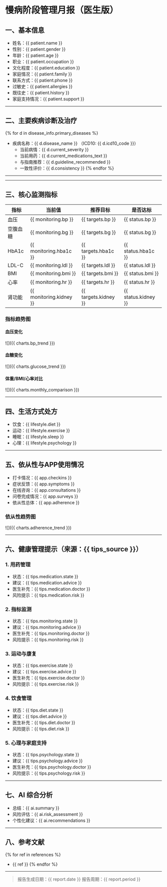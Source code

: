 # 慢病阶段管理月报（医生版）

## 一、基本信息

- 姓名：{{ patient.name }}
- 性别：{{ patient.gender }}
- 年龄：{{ patient.age }}
- 职业：{{ patient.occupation }}
- 文化程度：{{ patient.education }}
- 家庭情况：{{ patient.family }}
- 联系方式：{{ patient.phone }}
- 过敏史：{{ patient.allergies }}
- 既往史：{{ patient.history }}
- 家庭支持情况：{{ patient.support }}

---

## 二、主要疾病诊断及治疗

{% for d in disease_info.primary_diseases %}

- 疾病名称：{{ d.disease_name }} （ICD10: {{ d.icd10_code }}）
  - 当前病情：{{ d.current_severity }}
  - 当前用药：{{ d.current_medications_text }}
  - 与指南推荐：{{ d.guideline_recommended }}
  - 一致性评价：{{ d.consistency }}
    {% endfor %}

---

---

## 三、核心监测指标

| 指标     | 当前值                  | 推荐目标             | 是否达标            |
| -------- | ----------------------- | -------------------- | ------------------- |
| 血压     | {{ monitoring.bp }}     | {{ targets.bp }}     | {{ status.bp }}     |
| 空腹血糖 | {{ monitoring.bg }}     | {{ targets.bg }}     | {{ status.bg }}     |
| HbA1c    | {{ monitoring.hba1c }}  | {{ targets.hba1c }}  | {{ status.hba1c }}  |
| LDL-C    | {{ monitoring.ldl }}    | {{ targets.ldl }}    | {{ status.ldl }}    |
| BMI      | {{ monitoring.bmi }}    | {{ targets.bmi }}    | {{ status.bmi }}    |
| 心率     | {{ monitoring.hr }}     | {{ targets.hr }}     | {{ status.hr }}     |
| 肾功能   | {{ monitoring.kidney }} | {{ targets.kidney }} | {{ status.kidney }} |

### 指标趋势图

#### 血压变化

![]({{ charts.bp_trend }})

#### 血糖变化

![]({{ charts.glucose_trend }})

#### 体重/BMI/心率对比

![]({{ charts.monthly_comparison }})

---

## 四、生活方式处方

- 饮食：{{ lifestyle.diet }}
- 运动：{{ lifestyle.exercise }}
- 睡眠：{{ lifestyle.sleep }}
- 心理：{{ lifestyle.psychology }}

---

## 五、依从性与APP使用情况

- 打卡情况：{{ app.checkins }}
- 症状反馈：{{ app.symptoms }}
- 在线咨询：{{ app.consultations }}
- 问卷完成情况：{{ app.surveys }}
- 依从性总体：{{ app.adherence }}

### 依从性趋势图

![]({{ charts.adherence_trend }})

---

## 六、健康管理提示（来源：{{ tips_source }}）

### 1. 用药管理

- 状态：{{ tips.medication.state }}
- 建议：{{ tips.medication.advice }}
- 医生补充：{{ tips.medication.doctor }}
- 风险提示：{{ tips.medication.risk }}

### 2. 指标监测

- 状态：{{ tips.monitoring.state }}
- 建议：{{ tips.monitoring.advice }}
- 医生补充：{{ tips.monitoring.doctor }}
- 风险提示：{{ tips.monitoring.risk }}

### 3. 运动与康复

- 状态：{{ tips.exercise.state }}
- 建议：{{ tips.exercise.advice }}
- 医生补充：{{ tips.exercise.doctor }}
- 风险提示：{{ tips.exercise.risk }}

### 4. 饮食管理

- 状态：{{ tips.diet.state }}
- 建议：{{ tips.diet.advice }}
- 医生补充：{{ tips.diet.doctor }}
- 风险提示：{{ tips.diet.risk }}

### 5. 心理与家庭支持

- 状态：{{ tips.psychology.state }}
- 建议：{{ tips.psychology.advice }}
- 医生补充：{{ tips.psychology.doctor }}
- 风险提示：{{ tips.psychology.risk }}

---

## 七、AI 综合分析

- 总结：{{ ai.summary }}
- 风险评估：{{ ai.risk_assessment }}
- 个性化建议：{{ ai.recommendations }}

---

## 八、参考文献

{% for ref in references %}

- {{ ref }}
  {% endfor %}

---

> 报告生成日期：{{ report.date }}
> 报告周期：{{ report.period }}
